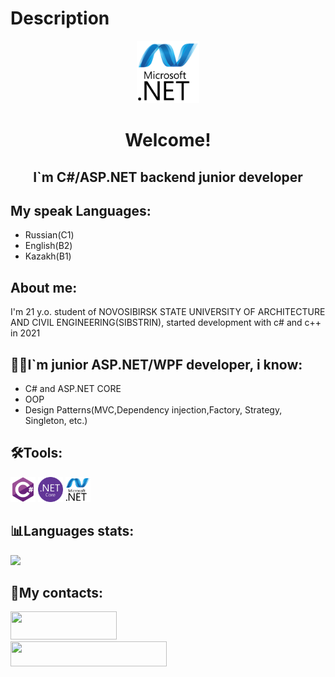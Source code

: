 # Description
<html>
    <div class="header" align="center">
        <img src="https://github.com/devicons/devicon/blob/master/icons/dot-net/dot-net-original-wordmark.svg" wight="200" height="100">
        <h1>Welcome!</h1>
        <h2>I`m C#/ASP.NET backend junior developer</h2>
    </div>
    <div class="body">
        <div class="languages">
            <h2>My speak Languages:</h2>
            <ul>
                <li>Russian(C1)</li>
                <li>English(B2)</li>
                <li>Kazakh(B1)</li>
            </ul>
        </div>
        <div class="skills">
            <div class="about-me">
                <h2> About me:</h2>
                <p>
                   I'm 21 y.o. student of NOVOSIBIRSK STATE UNIVERSITY OF ARCHITECTURE AND CIVIL ENGINEERING(SIBSTRIN), started development with c# and c++ in 2021
                </p>
            </div>
            <div class="knowledges">
                <h2>👨‍💻I`m junior ASP.NET/WPF developer, i know:</h2>
                <ul>
                    <li>C# and ASP.NET CORE</li>
                    <li>OOP</li>
                    <li>Design Patterns(MVC,Dependency injection,Factory, Strategy, Singleton, etc.)</li>
                </ul>
            </div>
            <div class="tools">
                <h2>🛠Tools:</h2>
                <img src="https://github.com/devicons/devicon/blob/master/icons/csharp/csharp-original.svg" title="C#" alt="C#" width="40" height="40">
                <img src="https://github.com/devicons/devicon/blob/master/icons/dotnetcore/dotnetcore-original.svg" title="Unity" alt="Unity" width="40" height="40">
                <img src="https://github.com/devicons/devicon/blob/master/icons/dot-net/dot-net-original-wordmark.svg" title="Python" alt="Python" width="40" height="40">
            </div>
            <div class="languages-stats">
                <h2>📊Languages stats:</h2>
                <img src="https://github-readme-stats-beryl.vercel.app/api?username=Scolopendrq">
            </div>
        </div>
    </div>
    <div class="contacts">
        <h2>💬My contacts:</h2>
        <div class="contact-badges">
            <a href="https://t.me/Scolopendrozzny" target="blank">
                <img src="https://img.shields.io/badge/Telegram-blue?style=flat&logo=Telegram" width="170" height="45">
            </a>
            <br>
            <img src="https://img.shields.io/badge/Gmail%20-fedoter.ru12345%40gmail.com-yellowgreen" width="250" height="40">     
        </div>
    </div>
</html>
